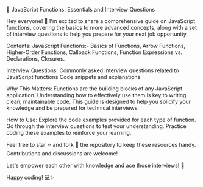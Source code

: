 🚀 JavaScript Functions: Essentials and Interview Questions

Hey everyone! 👋 I'm excited to share a comprehensive guide on JavaScript functions, covering the basics to more advanced concepts, along with a set of interview questions to help you prepare for your next job opportunity.

Contents:
JavaScript Functions:- 
Basics of Functions,
Arrow Functions,
Higher-Order Functions,
Callback Functions,
Function Expressions vs. Declarations,
Closures. 

Interview Questions:
Commonly asked interview questions related to JavaScript functions
Code snippets and explanations

Why This Matters:
Functions are the building blocks of any JavaScript application. Understanding how to effectively use them is key to writing clean, maintainable code. This guide is designed to help you solidify your knowledge and be prepared for technical interviews.

How to Use:
Explore the code examples provided for each type of function.
Go through the interview questions to test your understanding.
Practice coding these examples to reinforce your learning.

Feel free to star ⭐️ and fork 🍴 the repository to keep these resources handy. Contributions and discussions are welcome!

Let's empower each other with knowledge and ace those interviews! 💪

Happy coding! 💻✨
